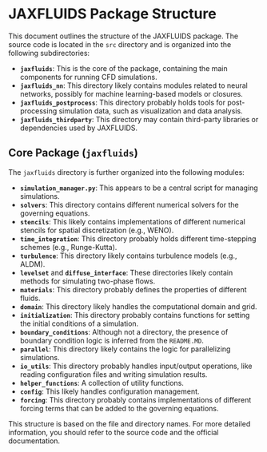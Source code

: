 # JAXFLUIDS Package Structure

This document outlines the structure of the JAXFLUIDS package. The source code is located in the `src` directory and is organized into the following subdirectories:

- **`jaxfluids`**: This is the core of the package, containing the main components for running CFD simulations.
- **`jaxfluids_nn`**: This directory likely contains modules related to neural networks, possibly for machine learning-based models or closures.
- **`jaxfluids_postprocess`**: This directory probably holds tools for post-processing simulation data, such as visualization and data analysis.
- **`jaxfluids_thirdparty`**: This directory may contain third-party libraries or dependencies used by JAXFLUIDS.

## Core Package (`jaxfluids`)

The `jaxfluids` directory is further organized into the following modules:

- **`simulation_manager.py`**: This appears to be a central script for managing simulations.
- **`solvers`**: This directory contains different numerical solvers for the governing equations.
- **`stencils`**: This likely contains implementations of different numerical stencils for spatial discretization (e.g., WENO).
- **`time_integration`**: This directory probably holds different time-stepping schemes (e.g., Runge-Kutta).
- **`turbulence`**: This directory likely contains turbulence models (e.g., ALDM).
- **`levelset`** and **`diffuse_interface`**: These directories likely contain methods for simulating two-phase flows.
- **`materials`**: This directory probably defines the properties of different fluids.
- **`domain`**: This directory likely handles the computational domain and grid.
- **`initialization`**: This directory probably contains functions for setting the initial conditions of a simulation.
- **`boundary_conditions`**: Although not a directory, the presence of boundary condition logic is inferred from the `README.MD`.
- **`parallel`**: This directory likely contains the logic for parallelizing simulations.
- **`io_utils`**: This directory probably handles input/output operations, like reading configuration files and writing simulation results.
- **`helper_functions`**: A collection of utility functions.
- **`config`**: This likely handles configuration management.
- **`forcing`**: This directory probably contains implementations of different forcing terms that can be added to the governing equations.

This structure is based on the file and directory names. For more detailed information, you should refer to the source code and the official documentation. 